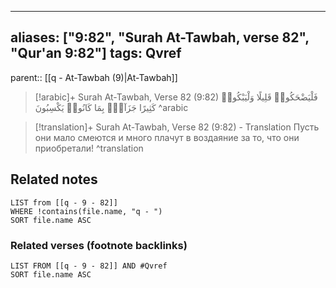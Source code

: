 
---
aliases: ["9:82", "Surah At-Tawbah, verse 82", "Qur'an 9:82"]
tags: Qvref
---

parent:: [[q - At-Tawbah (9)|At-Tawbah]]

> [!arabic]+ Surah At-Tawbah, Verse 82 (9:82)
> <span class="quran-arabic">فَلْيَضْحَكُوا۟ قَلِيلًا وَلْيَبْكُوا۟ كَثِيرًا جَزَآءًۢ بِمَا كَانُوا۟ يَكْسِبُونَ</span>
^arabic

> [!translation]+ Surah At-Tawbah, Verse 82 (9:82) - Translation
> Пусть они мало смеются и много плачут в воздаяние за то, что они приобретали!
^translation



## Related notes
```dataview
LIST from [[q - 9 - 82]]
WHERE !contains(file.name, "q - ")
SORT file.name ASC
```

### Related verses (footnote backlinks)
```dataview
LIST FROM [[q - 9 - 82]] AND #Qvref
SORT file.name ASC
```

